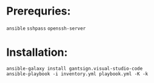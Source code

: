 # Prerequries:
`ansible`
`sshpass`
`openssh-server`
# Installation:
```
ansible-galaxy install gantsign.visual-studio-code
ansible-playbook -i inventory.yml playbook.yml -K -k
```

